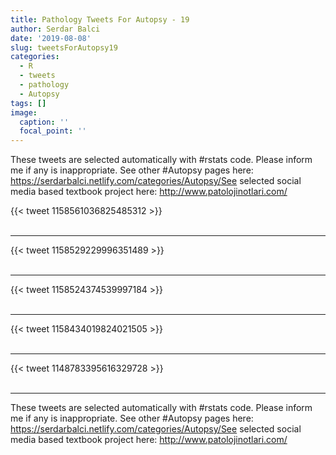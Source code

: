 ```yaml
---
title: Pathology Tweets For Autopsy - 19
author: Serdar Balci
date: '2019-08-08'
slug: tweetsForAutopsy19
categories:
  - R
  - tweets
  - pathology
  - Autopsy
tags: []
image:
  caption: ''
  focal_point: ''
---
```



These tweets are selected automatically with #rstats code. Please inform me if any is inappropriate.
See other #Autopsy pages here: https://serdarbalci.netlify.com/categories/Autopsy/See selected social media based textbook project here: http://www.patolojinotlari.com/

{{< tweet 1158561036825485312 >}}
<br>
<br>
<hr>
{{< tweet 1158529229996351489 >}}
<br>
<br>
<hr>
{{< tweet 1158524374539997184 >}}
<br>
<br>
<hr>
{{< tweet 1158434019824021505 >}}
<br>
<br>
<hr>
{{< tweet 1148783395616329728 >}}
<br>
<br>
<hr>


These tweets are selected automatically with #rstats code. Please inform me if any is inappropriate.
See other #Autopsy pages here: https://serdarbalci.netlify.com/categories/Autopsy/See selected social media based textbook project here: http://www.patolojinotlari.com/
